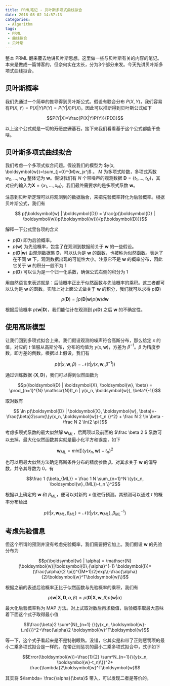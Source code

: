 ```yaml
---
title: PRML笔记 - 贝叶斯多项式曲线拟合
date: 2018-08-02 14:57:13
categories:
 - Algorithm
tags: 
 - PRML
 - 曲线拟合
 - 贝叶斯
---
```


整本 PRML 翻来覆去地讲贝叶斯思想。这里做一些与贝叶斯有关的内容的笔记。本来是做成一篇博客的，但奈何实在太长，分为3个部分来发。今天先讲贝叶斯多项式曲线拟合。

<!--more-->

## 贝叶斯概率

我们先通过一个简单的推导得到贝叶斯公式。假设有联合分布 $P(X,Y)$，我们容易有$P(X,Y)=P(X|Y)P(Y)=P(Y|X)P(X)$。因此可以推断得到贝叶斯公式如下

$$P(Y|X)=\frac{P(X|Y)P(Y)}{P(X)}$$

以上这个公式就是一切的~~万恶之源~~基石，接下来我们看看基于这个公式都能干些啥。

## 贝叶斯多项式曲线拟合

我们考虑一个多项式拟合问题。假设我们的模型为 $y(x, \boldsymbol{w})=\sum_{j=0}^{M}w_jx^j$ 。 $M$ 为多项式阶数，多项式系数 $w_0,...,w_M$ 整体记为 $\boldsymbol{w}$。假设我们有 $N$ 个带噪声的观测数据 $\boldsymbol{D}=\{t_1, ..., t_N\}$，其对应的输入为$\boldsymbol{X}=\{x_1,...,x_N\}$。我们最终需要求的是多项式系数 $\boldsymbol{w}$。

注意到贝叶斯定理可以将观测到的数据融合，来把先验概率转化为后验概率。根据贝叶斯公式，我们有

$$ p(\boldsymbol{w} | \boldsymbol{D}) = \frac{p(\boldsymbol{D} | \boldsymbol{w})p(\boldsymbol{w})}{p(\boldsymbol{D})}$$

解释一下公式里各项的含义

* $p(\boldsymbol{D})$ 即为后验概率。
* $p(\boldsymbol{w})$ 为先验概率，包含了在观测到数据前关于 $\boldsymbol{w}$ 的一些假设。
* $p(\boldsymbol{D} | \boldsymbol{w})$ 由观测数据集 $\boldsymbol{D}$，可以认为是 $\boldsymbol{w}$ 的函数，也被称为似然函数。表达了在不同 $\boldsymbol{w}$ 下，观测数据出现的可能性大小。注意它不是 $\boldsymbol{w}$ 的概率分布，因此它关于 $\boldsymbol{w}$ 的积分一般不为 1
* $p(\boldsymbol{D})$ 可以认为是一个归一化系数，确保公式右侧的积分为 1

用自然语言来表述就是：后验概率正比于似然函数与先验概率的乘积。这三者都可以认为是 $\boldsymbol{w}$ 的函数。实际上对上面公式做关于 $\boldsymbol{w}$ 的积分，我们就可以求得 $p(\boldsymbol{D})$

$$p(\boldsymbol{D}) = \int p(\boldsymbol{D} | \boldsymbol{w})p(\boldsymbol{w})d\boldsymbol{w}$$

根据后验概率 $p(\boldsymbol{w} | \boldsymbol{D})$，我们能估计在观测到 $p(\boldsymbol{D})$ 之后 $\boldsymbol{w}$ 的不确定性。

## 使用高斯模型

让我们回到多项式拟合上来。我们假设观测的噪声符合高斯分布，那么给定 $x$ 的值，对应的 $t$ 值服从高斯分布，分布的均值为 $y(x, \boldsymbol{w})$，方差为 $\beta^{-1}$。$\beta$ 为精度参数，即方差的倒数。根据以上假设，我们有

$$p(t | x, \boldsymbol{w},\beta) = \mathscr{N}(t | y(x, \boldsymbol{w},\beta^{-1})) $$

通过训练数据 $\{ \boldsymbol{X}, \boldsymbol{D}\}$，我们可以得到似然函数为

$$p(\boldsymbol{D} | \boldsymbol{X}, \boldsymbol{w}, \beta) = \prod_{n=1}^{N} \mathscr{N}(t_n | y(x_n, \boldsymbol{w}), \beta^{-1})$$

取对数有

$$ \ln p(\boldsymbol{D} | \boldsymbol{X}, \boldsymbol{w}, \beta)=-\frac{\beta}2\sum{\{y(x_n, \boldsymbol{w})-t_n \}^2} + \frac N 2 \ln \beta - \frac N 2 \ln(2 \pi )$$

考虑多项式系数的最大似然解 $\boldsymbol{w}_{ML}$，后两项以及前面的 $\frac \beta 2 $ 系数可以去掉。最大化似然函数其实就是最小化平方和误差，如下

$$ \boldsymbol{w}_{ML}=min \sum{\{y(x_n, \boldsymbol{w})-t_n \}^2} $$

也可以用最大似然方法确定高斯条件分布的精度参数 $\beta$。对其求关于 $\boldsymbol{w}$ 的偏导数，并令其导数为 0，有

$$\frac 1 {\beta_{ML}} = \frac 1 N \sum_{n=1}^N \{y(x_n, \boldsymbol{w}_{ML})-t_n \}^2$$

根据以上确定的 $\boldsymbol{w}$ 和 $\beta_{ML}$，便可以对新的 $x$ 值进行预测。其预测可以通过 $t$ 的概率分布给出

$$p(t | x, \boldsymbol{w}_{ML},\beta_{ML})=\mathscr{N}(t|y(x,\boldsymbol{w}_{ML}), {\beta_{ML}}^{-1})$$

## 考虑先验信息

但这个所谓的预测并没有考虑先验概率，我们需要把它加上。我们假设 $\boldsymbol{w}$ 的先验分布为

$$p(\boldsymbol{w} | \alpha) = \mathscr{N}(\boldsymbol{w}|\boldsymbol{0},{\alpha}^{-1} \boldsymbol{I})=(\frac{\alpha}{2 \pi})^{(M+1)/2}exp\{-\frac{\alpha}{2}\boldsymbol{w}^T\boldsymbol{w}\}$$

根据之前的表述后验概率正比于似然函数与先验概率的乘积，我们有

$$p(\boldsymbol{w}| \boldsymbol{X},\boldsymbol{D},\alpha,\beta) \propto p(\boldsymbol{D}|\boldsymbol{X},\boldsymbol{w},\beta)p(\boldsymbol{w}|\alpha)$$

最大化后验概率称为 MAP 方法。对上式取对数后再求极值，后验概率取最大意味着下面这个式子取得最小值

$$\frac{\beta}2 \sum^{N}_{n=1} {\{y(x_n, \boldsymbol{w}-t_n)\}}^2+\frac{\alpha}2 \boldsymbol{w}^T\boldsymbol{w}$$

等一下，这个式子看起来是不是特别眼熟。没错，它其实是和带了正则惩罚项的最小二乘多项式拟合是一样的。在带正则惩罚的最小二乘多项式拟合中，式子如下

$$Error(\boldsymbol{w})=\frac{1}{2} \sum^N_{n=1}{\{y(x_n, \boldsymbol{w}-t_n)\}}^2+ \frac{\lambda}2\boldsymbol{w}^T\boldsymbol{w}$$

其实将 $\lambda= \frac{\alpha}{\beta}$ 带入，可以发现二者是等价的。